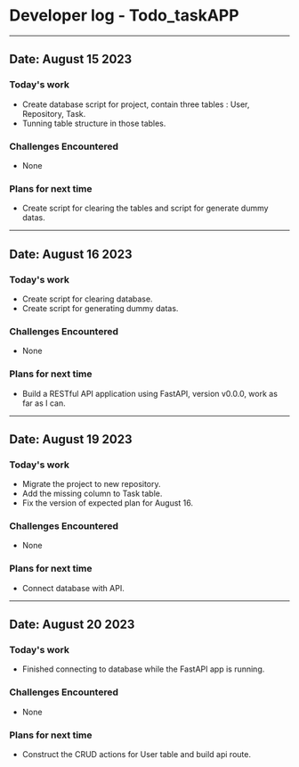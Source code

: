 # Developer log - Todo_taskAPP
---
## Date: August 15 2023
### Today's work
- Create database script for project, contain three tables : User, Repository, Task.
- Tunning table structure in those tables.
### Challenges Encountered
- None
### Plans for next time
- Create script for clearing the tables and script for generate dummy datas.
---
## Date: August 16 2023
### Today's work
- Create script for clearing database.
- Create script for generating dummy datas.
### Challenges Encountered
- None
### Plans for next time
- Build a RESTful API application using FastAPI, version v0.0.0, work as far as I can.
---
## Date: August 19 2023
### Today's work
- Migrate the project to new repository.
- Add the missing column to Task table.
- Fix the version of expected plan for August 16.
### Challenges Encountered
- None
### Plans for next time
- Connect database with API.
---
## Date: August 20 2023
### Today's work
- Finished connecting to database while the FastAPI app is running.
### Challenges Encountered
- None
### Plans for next time
- Construct the CRUD actions for User table and build api route.